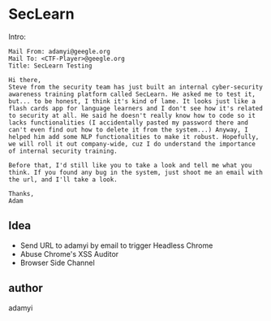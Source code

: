 # SecLearn

Intro:
```
Mail From: adamyi@geegle.org
Mail To: <CTF-Player>@geegle.org
Title: SecLearn Testing

Hi there,
Steve from the security team has just built an internal cyber-security awareness training platform called SecLearn. He asked me to test it, but... to be honest, I think it's kind of lame. It looks just like a flash cards app for language learners and I don't see how it's related to security at all. He said he doesn't really know how to code so it lacks functionalities (I accidentally pasted my password there and can't even find out how to delete it from the system...) Anyway, I helped him add some NLP functionalities to make it robust. Hopefully, we will roll it out company-wide, cuz I do understand the importance of internal security training.

Before that, I'd still like you to take a look and tell me what you think. If you found any bug in the system, just shoot me an email with the url, and I'll take a look.

Thanks,
Adam
```


## Idea
* Send URL to adamyi by email to trigger Headless Chrome
* Abuse Chrome's XSS Auditor 
* Browser Side Channel

## author
adamyi
